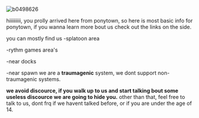 
![b0498626](https://github.com/sunflowerfield-o/sunflowerfield-o/assets/141857551/602e729c-34a7-4679-85c8-803bf2622ffc) 

hiiiiiiiii, you prolly arrived here from ponytown, so here is most basic info for ponytown, if you wanna learn more bout us check out the links on the side.

you can mostly find us 
-splatoon area

-rythm games area's

-near docks

-near spawn
we are a **traumagenic** system, we dont support non-traumagenic systems.

**we avoid discource, if you walk up to us and start talking bout some useless discource we are going to hide you.**
other than that, feel free to talk to us, dont frq if we havent talked before, or if you are under the age of 14.

<!---
sunflowerfield-o/sunflowerfield-o is a ✨ special ✨ repository because its `README.md` (this file) appears on your GitHub profile.
You can click the Preview link to take a look at your changes.
--->

